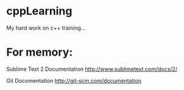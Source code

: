 cppLearning
===========

My hard work on c++ training...


For memory:
===========

Sublime Text 2 Documentation
http://www.sublimetext.com/docs/2/

Git Docomentation
http://git-scm.com/documentation